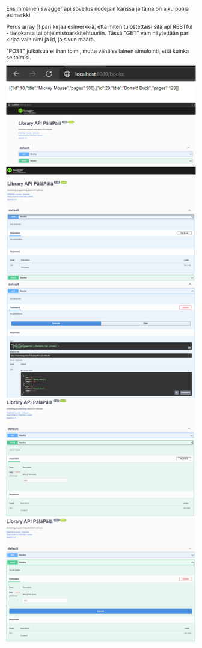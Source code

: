 Ensimmäinen swagger api sovellus nodejs:n kanssa ja tämä on alku pohja esimerkki

Perus array [] pari kirjaa esimerkkiä, että miten tulostettaisi sitä api RESTful - tietokanta tai ohjelmistoarkkitehtuuriin. Tässä "GET" vain näytettään pari kirjaa vain nimi ja id, ja sivun määrä.

"POST" julkaisua ei ihan toimi, mutta vähä sellainen simulointi, että kuinka se toimisi.


![Alt text](images/Nodejs1.PNG?raw=true "None")
![Alt text](images/SwaggerJs-1.PNG?raw=true "None")
![Alt text](images/SwaggerJs-2.PNG?raw=true "None")
![Alt text](images/SwaggerJs-3.PNG?raw=true "None")
![Alt text](images/SwaggerJs-4.PNG?raw=true "None")
![Alt text](images/SwaggerJs-5.PNG?raw=true "None")